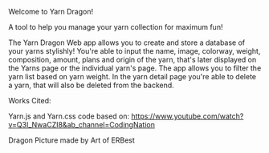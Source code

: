 
Welcome to Yarn Dragon!

A tool to help you manage your yarn collection for maximum fun!

The Yarn Dragon Web app allows you to create and store a database of your yarns stylishly! You're able to input the name, image, colorway, weight, composition, amount, plans and origin of the yarn, that's later displayed on the Yarns page or the individual yarn's page. The app allows you to filter the yarn list based on yarn weight. In the yarn detail page you're able to delete a yarn, that will also be deleted from the backend.


Works Cited:

Yarn.js and Yarn.css code based on:
https://www.youtube.com/watch?v=Q3I_NwaCZI8&ab_channel=CodingNation

Dragon Picture made by Art of ERBest


